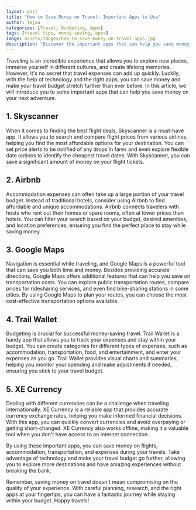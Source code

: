 ```yaml
---
layout: post
title: "How to Save Money on Travel: Important Apps to Use"
author: Tejaa
categories: [Travel, Budgeting, Apps]
tags: [travel tips, money-saving, apps]
image: assets/images/how-to-save-money-on-travel-apps.jpg
description: "Discover the important apps that can help you save money on travel and make your budget go further."
---
```


Traveling is an incredible experience that allows you to explore new places, immerse yourself in different cultures, and create lifelong memories. However, it's no secret that travel expenses can add up quickly. Luckily, with the help of technology and the right apps, you can save money and make your travel budget stretch further than ever before. In this article, we will introduce you to some important apps that can help you save money on your next adventure.

## 1. Skyscanner

When it comes to finding the best flight deals, Skyscanner is a must-have app. It allows you to search and compare flight prices from various airlines, helping you find the most affordable options for your destination. You can set price alerts to be notified of any drops in fares and even explore flexible date options to identify the cheapest travel dates. With Skyscanner, you can save a significant amount of money on your flight tickets.

## 2. Airbnb

Accommodation expenses can often take up a large portion of your travel budget. Instead of traditional hotels, consider using Airbnb to find affordable and unique accommodations. Airbnb connects travelers with hosts who rent out their homes or spare rooms, often at lower prices than hotels. You can filter your search based on your budget, desired amenities, and location preferences, ensuring you find the perfect place to stay while saving money.

## 3. Google Maps

Navigation is essential while traveling, and Google Maps is a powerful tool that can save you both time and money. Besides providing accurate directions, Google Maps offers additional features that can help you save on transportation costs. You can explore public transportation routes, compare prices for ridesharing services, and even find bike-sharing stations in some cities. By using Google Maps to plan your routes, you can choose the most cost-effective transportation options available.

## 4. Trail Wallet

Budgeting is crucial for successful money-saving travel. Trail Wallet is a handy app that allows you to track your expenses and stay within your budget. You can create categories for different types of expenses, such as accommodation, transportation, food, and entertainment, and enter your expenses as you go. Trail Wallet provides visual charts and summaries, helping you monitor your spending and make adjustments if needed, ensuring you stick to your travel budget.

## 5. XE Currency

Dealing with different currencies can be a challenge when traveling internationally. XE Currency is a reliable app that provides accurate currency exchange rates, helping you make informed financial decisions. With this app, you can quickly convert currencies and avoid overpaying or getting short-changed. XE Currency also works offline, making it a valuable tool when you don't have access to an internet connection.

By using these important apps, you can save money on flights, accommodation, transportation, and expenses during your travels. Take advantage of technology and make your travel budget go further, allowing you to explore more destinations and have amazing experiences without breaking the bank.

Remember, saving money on travel doesn't mean compromising on the quality of your experience. With careful planning, research, and the right apps at your fingertips, you can have a fantastic journey while staying within your budget. Happy travels!
